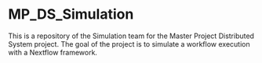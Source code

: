 # MP_DS_Simulation

This is a repository of the Simulation team for the Master Project Distributed System project. 
The goal of the project is to simulate a workflow execution with a Nextflow framework. 


